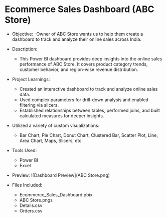 # Ecommerce Sales Dashboard (ABC Store)

- Objective:
  -Owner of ABC Store wants us to help them create a dashboard to track and analyze their  online sales across India.

- Description:
  - This Power BI dashboard provides deep insights into the online sales performance of ABC Store. It covers product category trends, customer behavior, and region-wise revenue distribution.

- Project Learnings:
  - Created an interactive dashboard to track and analyze online sales data.
  - Used complex parameters for drill-down analysis and enabled filtering via slicers. 
  - Established relationships between tables, performed joins, and built calculated measures for deeper insights.
- Utilized a variety of custom visualizations:
  - Bar Chart, Pie Chart, Donut Chart, Clustered Bar, Scatter Plot, Line, Area Chart, Maps, Slicers, etc.

- Tools Used:
  - Power BI
  - Excel

- Preview:
  ![Dashboard Preview](ABC Store.png)

- Files Included:
  - Ecommerce_Sales_Dashboard.pbix
  - ABC Store.pngs
  - Details.csv
  - Orders.csv
